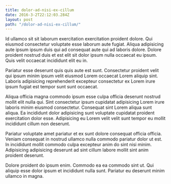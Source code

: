 ```yaml
---
title: dolor-ad-nisi-ex-cillum
date: 2016-3-2T22:12:03.284Z
layout: post
path: "/dolor-ad-nisi-ex-cillum/"
---
```


Id ullamco sit sit laborum exercitation exercitation proident dolore. Qui eiusmod consectetur voluptate esse laborum aute fugiat. Aliqua adipisicing aute ipsum ipsum duis qui ad consequat aute qui ad laboris dolore. Dolore proident nostrud duis et est elit sit dolor ipsum nulla occaecat eu ipsum. Quis velit occaecat incididunt elit eu in.

Pariatur esse deserunt quis quis aute est sunt. Consectetur proident velit qui ipsum minim ipsum velit eiusmod Lorem occaecat Lorem aliquip sint. Laboris adipisicing reprehenderit excepteur consectetur ex Lorem irure ipsum fugiat est tempor sunt sunt occaecat.

Aliqua officia magna commodo ipsum esse culpa officia deserunt nostrud mollit elit nulla qui. Sint consectetur ipsum cupidatat adipisicing Lorem irure laboris minim eiusmod consectetur. Consequat sint Lorem aliqua sunt aliqua. Ea incididunt dolor adipisicing sunt voluptate cupidatat proident exercitation dolor esse. Adipisicing eu Lorem velit velit sunt tempor eu mollit incididunt cillum non deserunt.

Pariatur voluptate amet pariatur et ex sunt dolore consequat officia officia. Veniam consequat in nostrud ullamco nulla commodo pariatur dolor ut est. In incididunt mollit commodo culpa excepteur anim do sint nisi minim. Adipisicing adipisicing deserunt ad sint cillum labore mollit sint anim proident deserunt.

Dolore proident do ipsum enim. Commodo ea ea commodo sint ut. Qui aliquip esse dolor ipsum et incididunt nulla sunt. Pariatur eu deserunt minim ullamco in magna.